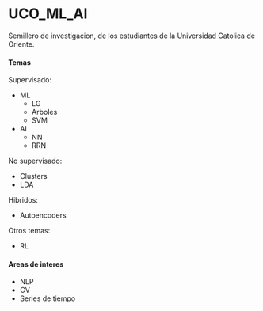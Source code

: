 # UCO_ML_AI
Semillero de investigacion, de los estudiantes de la Universidad Catolica de Oriente.
#### Temas
Supervisado:
  * ML
    * LG
    * Arboles
    * SVM
  * AI
    * NN
    * RRN
    
No supervisado:
  * Clusters
  * LDA

Hibridos:
  * Autoencoders
  
Otros temas:
  * RL
  
#### Areas de interes
  * NLP
  * CV
  * Series de tiempo
  

